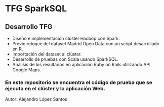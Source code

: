 # TFG SparkSQL

## Desarrollo TFG
- Diseño e implementación clúster Hadoop con Spark.
- Previo retoque del dataset Madrid Open Data con un script desarrollado en R.
- Importación del dataset al clúster.
- Desarrollo de pruebas con Scala usando SparkSQL.
- Análisis de los resultados en aplicación Ruby on Rails utilizando API Google Maps.

### En este repositorio se encuentra el código de prueba que se ejecuta en el clúster y la aplicación Web.

Autor: Alejandro López Santos
